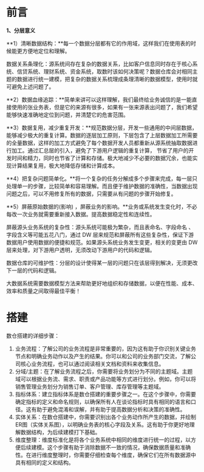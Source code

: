 # 前言

**1、分层意义**

**1）清晰数据结构：**每一个数据分层都有它的作用域，这样我们在使用表的时候能更方便地定位和理解。

数据关系条理化：源系统间存在复杂的数据关系，比如客户信息同时存在于核心系统、信贷系统、理财系统、资金系统，取数时该如何决策呢？数据仓库会对相同主题的数据进行统一建模，把复杂的数据关系梳理成条理清晰的数据模型，使用时就可避免上述问题了。

**2）数据血缘追踪：**简单来讲可以这样理解，我们最终给业务诚信的是一能直接使用的张业务表，但是它的来源有很多，如果有一张来源表出问题了，我们希望能够快速准确地定位到问题，并清楚它的危害范围。

**3）数据复用，减少重复开发：**规范数据分层，开发一些通用的中间层数据，能够减少极大的重复计算。数据的逐层加工原则，下层包含了上层数据加工所需要的全量数据，这样的加工方式避免了每个数据开发人员都重新从源系统抽取数据进行加工。通过汇总层的引入，避免了下游用户逻辑的重复计算， 节省了用户的开发时间和精力，同时也节省了计算和存储。极大地减少不必要的数据冗余，也能实现计算结果复用，极大地降低存储和计算成本。

**4）把复杂问题简单化。**将一个复杂的任务分解成多个步骤来完成，每一层只处理单一的步骤，比较简单和容易理解。而且便于维护数据的准确性，当数据出现问题之后，可以不用修复所有的数据，只需要从有问题的步骤开始修复。

**5）屏蔽原始数据的(影响) ，屏蔽业务的影响。**业务或系统发生变化时，不必每改一次业务就需要重新接入数据。提高数据稳定性和连续性。

屏蔽源头业务系统的复杂性：源头系统可能极为繁杂，而且表命名、字段命名 、字段含义等可能五花八门，通过 DW 层来规范和屏蔽所有这些复杂性，保证下游数据用户使用数据的便捷和规范。如果源头系统业务发生变更，相关的变更由 DW 层来处理，对下游用户透明，无须改动下游用户的代码和逻辑。

数据仓库的可维护性：分层的设计使得某一层的问题只在该层得到解决，无须更改下一层的代码和逻辑。

大数据系统需要数据模型方法来帮助更好地组织和存储数据，以便在性能、成本、效率和质量之间取得最佳平衡！



# 搭建

数仓搭建的详细步骤：

1. 业务流程：了解公司的业务流程是非常重要的，因为这有助于你识别关键业务节点和明确业务动作以及产生的结果。你可以和公司的业务部门交流，了解公司核心业务流程，也可以通过阅读相关文档和资料来收集信息。
2. 分域/主题：在了解业务流程之后，你需要将业务划分为不同的主题域。主题域可以根据业务流、需求、职责或产品功能等方式进行划分。例如，你可以将销售管理业务划分为销售订单、客户管理、库存管理等主题域。
3. 指标体系：建立指标体系是数仓搭建的重要步骤之一。在这个步骤中，你需要确定指标的定义和命名规则，以确保所有人在谈论指标时具有相同的语言和口径。这有助于避免混淆和误解，并有助于提高数据分析和决策的准确性。
4. 实体关系：在数仓搭建中，你需要识别出各个业务动作所产生的数据，并绘制ER图（实体关系图），以明确业务表的核心字段及关系。这有助于你更好地理解数据结构，为后续建模打下基础。
5. 维度整理：维度标准化是将各个业务系统中相同的维度进行统一的过程，以方便后续建模。这个步骤有助于消除数据不一致的情况，确保数据质量和准确性。在进行维度整理时，你需要仔细检查每个维度，确保它们在所有数据源中具有相同的定义和结构。